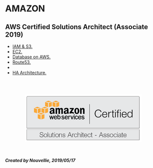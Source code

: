 # AMAZON
## AWS Certified Solutions Architect (Associate 2019)

- [IAM & S3.](https://github.com/Nouvellie/amazon-1st/tree/amazon/course/01.iam-and-s3)
- [EC2.](https://github.com/Nouvellie/amazon-1st/tree/amazon/course/02.ec2)
- [Database on AWS.](https://github.com/Nouvellie/amazon-1st/tree/amazon/course/03.databases-on-aws)
- [Route53.](https://github.com/Nouvellie/amazon-1st/tree/amazon/course/04.route53)
- []()
- [HA Architecture.](https://github.com/Nouvellie/amazon-1st/tree/amazon/course/06.ha-architecture)


<br><br><p align="center">
  <img width="75%" height="75%" src="https://github.com/Nouvellie/amazon-1st/blob/amazon/course/img/amazon-1st-logo.png" alt="Amazon AWS certified solutions architect (associate 2019)">
</p>

<br><br>
***Created by Nouvellie, 2019/05/17***